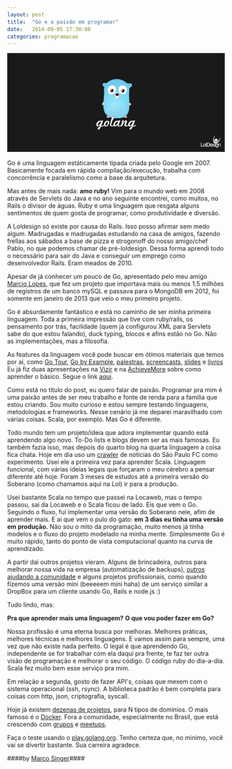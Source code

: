 ```yaml
---
layout: post
title:  "Go e a paixão em programar"
date:   2014-09-05 17:30:00
categories: programacao
---
```


![Bicicletário Largo da Batata](/assets/images/golang.jpg "Bicicletário")

Go é uma linguagem estáticamente tipada criada pelo Google em 2007.
Basicamente focada em rápida compilação/execução, trabalha com concorrência e paralelismo como a base da arquitetura.

Mas antes de mais nada: **amo ruby!** Vim para o mundo web em 2008 através de Servlets do Java e no ano seguinte encontrei, como muitos,
no Rails o divisor de águas. Ruby é uma linguagem que resgata alguns sentimentos de quem gosta de programar, como produtividade e diversão.

A Loldesign só existe por causa do Rails. Isso posso afirmar sem medo algum. Madrugadas e madrugadas estudando na casa de amigos, fazendo
frellas aos sábados a base de pizza e strogonoff do nosso amigo/chef Pablo, no que podemos chamar de pré-loldesign. Dessa forma aprendi todo
o necessário para sair do Java e conseguir um emprego como desenvolvedor Rails. Eram meados de 2010.

Apesar de já conhecer um pouco de Go, apresentado pelo meu amigo [Marcio Lopes](https://twitter.com/marcio_lopes), que fez um projeto que
importava mais ou menos 1.5 milhões de registros de um banco mySQL e passava para o MongoDB em 2012, foi somente em janeiro de 2013
que veio o meu primeiro projeto.

Go é absurdamente fantástico e está no caminho de ser minha primeira linguagem.
Toda a primeira impressão que tive com ruby/rails, os pensamento por trás, facilidade (quem já configurou XML para Servlets sabe do que
estou falando), duck typing, blocos e afins estão no Go. Não as implementações, mas a filosofia.

As features da linguagem você pode buscar em ótimos materiais que temos por ai, como [Go Tour](http://tour.golang.org),
[Go by Example](https://gobyexample.com), [palestras](https://code.google.com/p/go-wiki/wiki/GoTalks), [screencasts](https://gophercasts.io),
[slides](https://talks.golang.org) e [livros](http://www.casadocodigo.com.br/products/livro-google-go)
Eu já fiz duas apresentações na [Vizir](http://vizir.com.br) e na [AchieveMore](http://achievemore.com.br) sobre como aprender o básico.
Segue o link [aqui](http://go-talks.appspot.com/github.com/marcosinger/xepa-golang/xepa-golang.slide).

Como está no título do post, eu quero falar de paixão. Programar pra mim é uma paixão antes de ser meu trabalho e fonte de renda para a familia
que estou criando. Sou muito curioso e estou sempre testando linguagens, metodologias e frameworks. Nesse cenário já me deparei maravilhado
com várias coisas. Scala, por exemplo. Mas Go é diferente.

Todo mundo tem um projeto/ideia que adora implementar quando está aprendendo algo novo. To-Do lists e blogs devem ser as mais famosas.
Eu também fazia isso, mas depois do quarto blog na quarta linguagem a coisa fica chata. Hoje em dia uso um
[crawler](http://pt.wikipedia.org/wiki/Web_crawler) de notícias do São Paulo FC como experimento. Usei ele a primeira vez para aprender Scala.
Linguagem funcional, com várias ideias legais que forçaram o meu cérebro a pensar diferente até hoje. Foram 3 meses de estudos
até a primeira versão do Soberano (como chamamos aqui na Lol) ir para a produção.

Usei bastante Scala no tempo que passei na Locaweb, mas o tempo passou, sai da Locaweb e o Scala ficou de lado.
Eis que vem o Go. Seguindo o fluxo, fui implementar uma versão do Soberano nele, afim de aprender mais. E ai que vem o pulo do gato:
**em 3 dias eu tinha uma versão em produção.** Não sou o mito da programação, muito menos já tinha modelos e o fluxo do projeto modelado na minha mente.
Simplesmente Go é muito rápido, tanto do ponto de vista computacional quanto na curva de aprendizado.

A partir dai outros projetos vieram. Alguns de brincadeira, outros para melhorar nossa vida na empresa (automatização de backups),
[outros ajudando a comunidade](https://github.com/loldesign/azure) e alguns projetos profissionais, como quando fizemos uma
versão mini (beeeeem mini haha) de um serviço similar a DropBox para um cliente usando Go, Rails e node.js :)

Tudo lindo, mas:

  **Pra que aprender mais uma linguagem?**
  **O que vou poder fazer em Go?**

Nossa profissão é uma eterna busca por melhoras. Melhores práticas, melhores técnicas e melhores linguagens.
E vamos assim para sempre, uma vez que não existe nada perfeito.
O legal é que aprendendo Go, independente se for trabalhar com ela daqui pra frente, te faz ter outra visão de programação e melhorar o seu código.
O código ruby do dia-a-dia. Scala fez muito bem esse serviço pra mim.

Em relação a segunda, gosto de fazer API's, coisas que mexem com o sistema operacional (ssh, rsync).
A biblioteca padrão é bem completa para coisas com http, json, criptografia, syscall.

Hoje já existem [dezenas de projetos](https://code.google.com/p/go-wiki/wiki/Projects), para N tipos de domínios.
O mais famoso é o [Docker](https://www.docker.com). Fora a comunidade, especialmente no Brasil, que está crescendo com [grupos](https://groups.google.com/forum/#!forum/golang-brasil)
e [meetups](http://www.meetup.com/golangbr/).

Faça o teste usando o [play.golang.org](http://play.golang.org).
Tenho certeza que, no minimo, você vai se divertir bastante. Sua carreira agradece.

####by [Marco Singer](http://twitter.com/mahsinger)####
